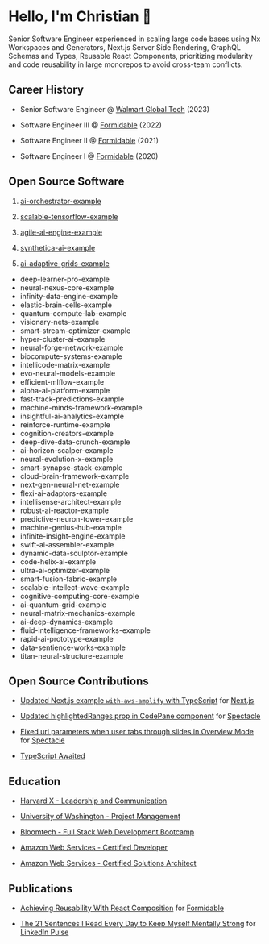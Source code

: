 # Hello, I'm Christian 👋

Senior Software Engineer experienced in scaling large code bases using Nx Workspaces and Generators, Next.js Server Side Rendering, GraphQL Schemas and Types, Reusable React Components, prioritizing modularity and code reusability in large monorepos to avoid cross-team conflicts.

## Career History

- Senior Software Engineer @ [Walmart Global Tech](https://tech.walmart.com/content/walmart-global-tech/en_us.html) (2023)

- Software Engineer III @ [Formidable](https://formidable.com) (2022)

- Software Engineer II @ [Formidable](https://formidable.com) (2021)

- Software Engineer I @ [Formidable](https://formidable.com) (2020)

## Open Source Software

1. [ai-orchestrator-example](https://github.com/christianengineer/ai-orchestrator-example)

2. [scalable-tensorflow-example](https://github.com/christianengineer/scalable-tensorflow-example)

3. [agile-ai-engine-example](https://github.com/christianengineer/agile-ai-engine-example)

4. [synthetica-ai-example](https://github.com/christianengineer/synthetica-ai-example)

5. [ai-adaptive-grids-example](https://github.com/christianengineer/ai-adaptive-grids-example)

- deep-learner-pro-example
- neural-nexus-core-example
- infinity-data-engine-example
- elastic-brain-cells-example
- quantum-compute-lab-example
- visionary-nets-example
- smart-stream-optimizer-example
- hyper-cluster-ai-example
- neural-forge-network-example
- biocompute-systems-example
- intellicode-matrix-example
- evo-neural-models-example
- efficient-mlflow-example
- alpha-ai-platform-example
- fast-track-predictions-example
- machine-minds-framework-example
- insightful-ai-analytics-example
- reinforce-runtime-example
- cognition-creators-example
- deep-dive-data-crunch-example
- ai-horizon-scalper-example
- neural-evolution-x-example
- smart-synapse-stack-example
- cloud-brain-framework-example
- next-gen-neural-net-example
- flexi-ai-adaptors-example
- intellisense-architect-example
- robust-ai-reactor-example
- predictive-neuron-tower-example
- machine-genius-hub-example
- infinite-insight-engine-example
- swift-ai-assembler-example
- dynamic-data-sculptor-example
- code-helix-ai-example
- ultra-ai-optimizer-example
- smart-fusion-fabric-example
- scalable-intellect-wave-example
- cognitive-computing-core-example
- ai-quantum-grid-example
- neural-matrix-mechanics-example
- ai-deep-dynamics-example
- fluid-intelligence-frameworks-example
- rapid-ai-prototype-example
- data-sentience-works-example
- titan-neural-structure-example

## Open Source Contributions

- [Updated Next.js example `with-aws-amplify` with TypeScript](https://github.com/vercel/next.js/pull/41815) for [Next.js](https://nextjs.org/)

- [Updated highlightedRanges prop in CodePane component](https://github.com/FormidableLabs/spectacle/pull/959) for [Spectacle](https://formidable.com/open-source/spectacle/)

- [Fixed url parameters when user tabs through slides in Overview Mode](https://github.com/FormidableLabs/spectacle/pull/961) for [Spectacle](https://formidable.com/open-source/spectacle/)

- [TypeScript Awaited](https://github.com/type-challenges/type-challenges/issues/18837)

## Education

- [Harvard X - Leadership and Communication](https://credentials.edx.org/credentials/7e6cc9c2a4df4ee6b97b5d0df073b793/)

- [University of Washington - Project Management](https://credentials.edx.org/credentials/4533f58c8cc248208e7c3d12b4859e91/)

- [Bloomtech - Full Stack Web Development Bootcamp](https://www.credly.com/badges/70239758-6508-4309-aeb1-083f53a31813/public_url)

- [Amazon Web Services - Certified Developer](https://www.credly.com/badges/ab67a10d-7bd5-4d28-a632-a2b332e5ef45/public_url)

- [Amazon Web Services - Certified Solutions Architect](https://www.credly.com/badges/ea7d8a27-1a69-466b-9e80-68803c43d8d5/public_url)

## Publications

- [Achieving Reusability With React Composition](https://formidable.com/blog/2021/react-composition/) for [Formidable](https://formidable.com)

- [The 21 Sentences I Read Every Day to Keep Myself Mentally Strong](https://www.linkedin.com/pulse/21-sentences-i-read-every-day-keep-myself-mentally-strong-ipanaque) for [LinkedIn Pulse](https://www.linkedin.com/company/pulse-news/)
